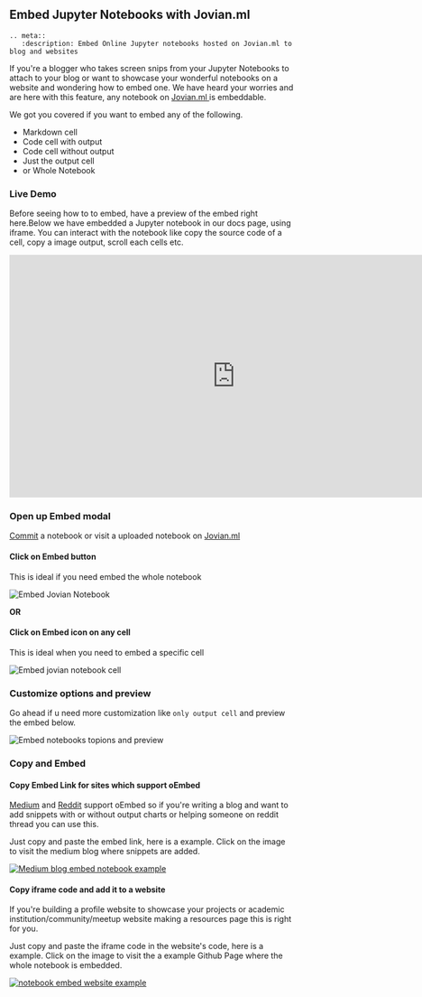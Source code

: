 ## Embed Jupyter Notebooks with Jovian.ml

```eval_rst
.. meta::
   :description: Embed Online Jupyter notebooks hosted on Jovian.ml to blog and websites
```

If you're a blogger who takes screen snips from your Jupyter Notebooks to attach to your blog or want to showcase your wonderful notebooks on a website and wondering how to embed one. We have heard your worries and are here with this feature, any notebook on <a href="https://jovian.ml/?utm_source=docs" target="_blank"> Jovian.ml </a> is embeddable.

We got you covered if you want to embed any of the following.

- Markdown cell
- Code cell with output
- Code cell without output
- Just the output cell
- or Whole Notebook

### Live Demo

Before seeing how to to embed, have a preview of the embed right here.Below we have embedded a Jupyter notebook in our docs page, using iframe. You can interact with the notebook like copy the source code of a cell, copy a image output, scroll each cells etc.

<iframe src="https://jovian.ml/embed?url=https://jovian.ml/PrajwalPrashanth/whatsapp-chat-data-analysis/v/9&cellId=49" title="Jovian Viewer" height="430" width="800" frameborder="0" scrolling="auto"></iframe>
<br />

### Open up Embed modal

[Commit](upload.md) a notebook or visit a uploaded notebook on <a href="https://jovian.ml/?utm_source=docs" target="_blank"> Jovian.ml </a>

#### Click on Embed button

This is ideal if you need embed the whole notebook

<img src="https://imgur.com/J2i35fm.png" class="screenshot" alt="Embed Jovian Notebook" >

**OR**

#### Click on Embed icon on any cell

This is ideal when you need to embed a specific cell

<img src="https://imgur.com/vAxP4Qa.png" class="screenshot" alt="Embed jovian notebook cell" >

### Customize options and preview

Go ahead if u need more customization like `only output cell` and preview the embed below.

<img src="https://imgur.com/09Gvp4o.png" class="screenshot" alt="Embed notebooks topions and preview" >

### Copy and Embed

#### Copy Embed Link for sites which support oEmbed

<a href="https://medium.com" target="_blank">Medium</a> and <a href="https://reddit.com" target="_blank">Reddit</a> support oEmbed so if you're writing a blog and want to add snippets with or without output charts or helping someone on reddit thread you can use this.

Just copy and paste the embed link, here is a example. Click on the image to visit the medium blog where snippets are added.

<a href="https://medium.com/@prajwal.prashanth22/whatsapp-chat-data-analysis-8944b91581f5" target="_blank"><img src="https://imgur.com/sB9nZdZ.png" class="screenshot" alt="Medium blog embed notebook example" ></a>

#### Copy iframe code and add it to a website

If you're building a profile website to showcase your projects or academic institution/community/meetup website making a resources page this is right for you.

Just copy and paste the iframe code in the website's code, here is a example. Click on the image to visit the a example Github Page where the whole notebook is embedded.

<a href="https://prajwalprashanth.github.io/whatsapp-data-analysis" target="_blank"><img src="https://imgur.com/S5tpDuJ.png" class="screenshot" alt="notebook embed website example" ></a>
